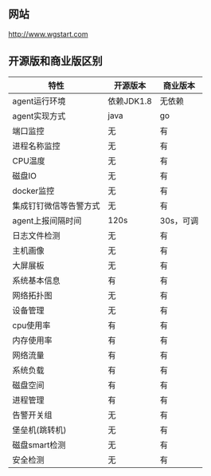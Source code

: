 ## **网站**

<http://www.wgstart.com>



## **开源版和商业版区别**



| 特性                   | 开源版本   | 商业版本  |
| ---------------------- | ---------- | --------- |
| agent运行环境          | 依赖JDK1.8 | 无依赖    |
| agent实现方式          | java       | go        |
| 端口监控               | 无         | 有        |
| 进程名称监控           | 无         | 有        |
| CPU温度                | 无         | 有        |
| 磁盘IO                 | 无         | 有        |
| docker监控             | 无         | 有        |
| 集成钉钉微信等告警方式 | 无         | 有        |
| agent上报间隔时间      | 120s       | 30s，可调 |
| 日志文件检测           | 无         | 有        |
| 主机画像               | 无         | 有        |
| 大屏展板               | 无         | 有        |
| 系统基本信息           | 有         | 有        |
| 网络拓扑图             | 无         | 有        |
| 设备管理               | 无         | 有        |
| cpu使用率              | 有         | 有        |
| 内存使用率             | 有         | 有        |
| 网络流量               | 有         | 有        |
| 系统负载               | 有         | 有        |
| 磁盘空间               | 有         | 有        |
| 进程管理               | 有         | 有        |
| 告警开关组             | 无         | 有        |
| 堡垒机(跳转机)         | 无         | 有        |
| 磁盘smart检测          | 无         | 有        |
| 安全检测               | 无         | 有        |





